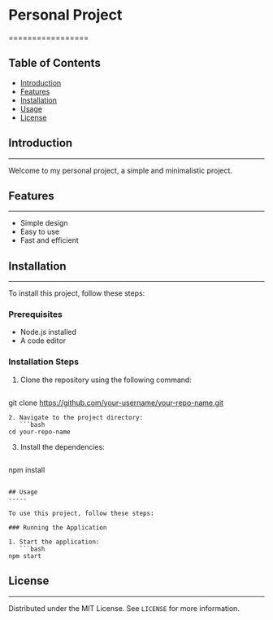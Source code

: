 # Personal Project
=================

## Table of Contents
* [Introduction](#introduction)
* [Features](#features)
* [Installation](#installation)
* [Usage](#usage)
* [License](#license)

## Introduction
------------

Welcome to my personal project, a simple and minimalistic project.

## Features
------------

* Simple design
* Easy to use
* Fast and efficient

## Installation
------------

To install this project, follow these steps:

### Prerequisites

* Node.js installed
* A code editor

### Installation Steps

1. Clone the repository using the following command:
   ```bash
git clone https://github.com/your-username/your-repo-name.git
```
2. Navigate to the project directory:
   ```bash
cd your-repo-name
```
3. Install the dependencies:
   ```bash
npm install
```

## Usage
-----

To use this project, follow these steps:

### Running the Application

1. Start the application:
   ```bash
npm start
```

## License
-------

Distributed under the MIT License. See `LICENSE` for more information.